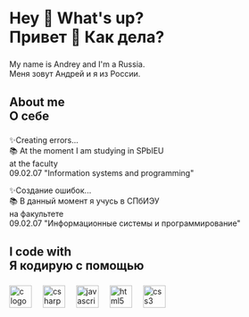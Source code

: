 <h1 align="left">Hey 👋 What's up?  <br> Привет 👋 Как  дела?</h1>

###

<p align="left">My name is Andrey and I'm a Russia. <br> Меня зовут Андрей и я из России.</p>

###

<h2 align="left">About me <br> О себе </h2>

###

<p align="left">✨Creating errors...<br>📚 At the moment I am studying in SPbIEU <br>at the faculty <br>09.02.07 "Information systems and programming"</p>
<p align="left">✨Создание ошибок...<br>📚 В данный момент я учусь в СПбИЭУ <br>на факультете <br>09.02.07 "Информационные системы и программирование"</p>

###

<h2 align="left">I code  with <br> Я кодирую с помощью</h2>

###

<div align="left">
  
  <img src="https://cdn.jsdelivr.net/gh/devicons/devicon/icons/c/c-original.svg" height="40" alt="c logo"  />
  <img width="12" />
  <img src="https://skillicons.dev/icons?i=cs" height="40" alt="csharp logo"  />
  <img width="12" />
  <img src="https://cdn.jsdelivr.net/gh/devicons/devicon/icons/javascript/javascript-original.svg" height="40" alt="javascript logo"  />
  <img width="12" />
  <img src="https://skillicons.dev/icons?i=html" height="40" alt="html5 logo"  />
  <img width="12" />
  <img src="https://skillicons.dev/icons?i=css" height="40" alt="css3 logo"  />
</div>

###

